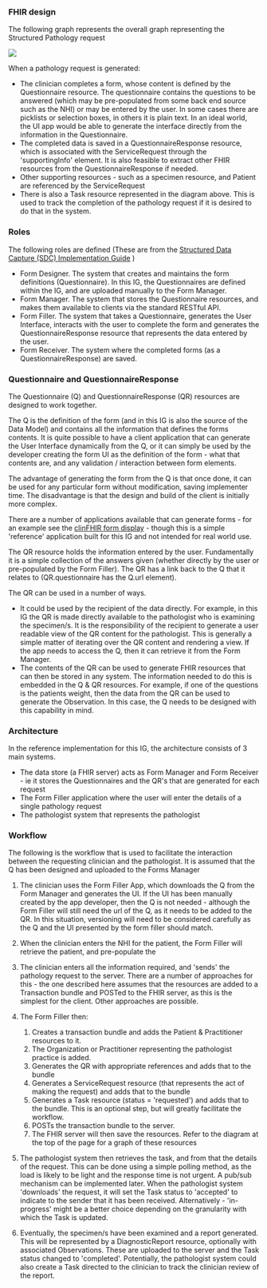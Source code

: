 ### FHIR design

The following graph represents the overall graph representing the Structured Pathology request


<img src="pathrequest.png"/>

When a pathology request is generated:

* The clinician completes a form, whose content is defined by the Questionnaire resource. The questionnaire 
contains the questions to be answered (which may be pre-populated from some back end source such as the NHI) or may be entered by the user. In some cases there are picklists or selection boxes, in others it is plain text. In an ideal world, the UI app would be able to generate the interface directly from the information in the Questionnaire.
* The completed data is saved in a QuestionnaireResponse resource, which is associated with the ServiceRequest through the 'supportingInfo' element. It is also feasible to extract other FHIR resources from the QuestionnaireResponse if needed.
* Other supporting resources - such as a specimen resource, and Patient are referenced by the ServiceRequest
* There is also a Task resource represented in the diagram above. This is used to track the completion of the pathology request if it is desired to do that in the system.

### Roles

The following roles are defined (These are from the [Structured Data Capture (SDC) Implementation Guide](http://hl7.org/fhir/us/sdc/) )

* Form Designer. The system that creates and maintains the form definitions (Questionnaire). In this IG, the Questionnaires are defined within the IG, and are uploaded manually to the Form Manager.
* Form Manager. The system that stores the Questionnaire resources, and makes them available to clients via the standard RESTful API.
* Form Filler. The system that takes a Questionnaire, generates the User Interface, interacts with the user to complete the form and generates the QuestionnaireResponse resource that represents the data entered by the user.
* Form Receiver. The system where the completed forms (as a QuestionnaireResponse) are saved.


### Questionnaire and QuestionnaireResponse

The Questionnaire (Q) and QuestionnaireResponse (QR) resources are designed to work together. 

The Q is the definition of the form (and in this IG is also the source of the Data Model) and contains all the information that defines the forms contents. It is quite possible to have a client application that can generate the User Interface dynamically from the Q, or it can simply be used by the developer creating the form UI as the definition of the form - what that contents are, and any validation / interaction between form elements.

The advantage of generating the form from the Q is that once done, it can be used for any particular form without modification, saving implementer time. The disadvantage is that the design and build of the client is initially more complex.

There are a number of applications available that can generate forms - for an example see the [clinFHIR form display](http://clinfhir.com/QBuilder.html) - though this is a simple 'reference' application built for this IG and not intended for real world use.

The QR resource holds the information entered by the user. Fundamentally it is a simple collection of the answers given (whether directly by the user or pre-populated by the Form Filler). The QR has a link back to the Q that it relates to (QR.questionnaire has the Q.url element).

The QR can be used in a number of ways.

* It could be used by the recipient of the data directly. For example, in this IG the QR is made directly available to the pathologist who is examining the specimen/s. It is the responsibility of the recipient to generate a user readable view of the QR content for the pathologist. This is generally a simple matter of iterating over the QR content and rendering a view. If the app needs to access the Q, then it can retrieve it from the Form Manager.
* The contents of the QR can be used to generate FHIR resources that can then be stored in any system. The information needed to do this is embedded in the Q & QR resources. For example, if one of the questions is the patients weight, then the data from the QR can be used to generate the Observation. In this case, the Q needs to be designed with this capability in mind.





### Architecture

In the reference implementation for this IG, the architecture consists of 3 main systems.

* The data store (a FHIR server) acts as Form Manager and Form Receiver - ie it stores the Questionnaires and the QR's that are generated for each request
* The Form Filler application where the user will enter the details of a single pathology request
* The pathologist system that represents the pathologist 


### Workflow

The following is the workflow that is used to facilitate the interaction between the requesting clinician and the pathologist. It is assumed that the Q has been designed and uploaded to the Forms Manager

1. The clinician uses the Form Filler App, which downloads the Q from the Form Manager and generates the UI. If the UI has been manually created by the app developer, then the Q is not needed - although the Form Filler will still need the url of the Q, as it needs to be added to the QR. In this situation, versioning will need to be considered carefully as the Q and the UI presented by the form filler should match.

1. When the clinician enters the NHI for the patient, the Form Filler will retrieve the patient, and pre-populate the 

2. The clinician enters all the information required, and 'sends' the pathology request to the server. There are a number of approaches for this - the one described here assumes that the resources are added to a Transaction bundle and POSTed to the FHIR server, as this is the simplest for the client. Other approaches are possible.

3. The Form Filler then:
   1. Creates a transaction bundle and adds the Patient & Practitioner resources to it. 
   2. The Organization or Practitioner representing the pathologist practice is added. 
   3. Generates the QR with appropriate references and adds that to the bundle
   4. Generates a ServiceRequest resource (that represents the act of making the request) and adds that to the bundle
   5. Generates a Task resource (status = 'requested') and adds that to the bundle. This is an optional step, but will greatly facilitate the workflow.
   6. POSTs the transaction bundle to the server.
   7. The FHIR server will then save the resources. Refer to the diagram at the top of the page for a graph of these resources

4. The pathologist system then retrieves the task, and from that the details of the request. This can be done using a simple polling method, as the load is likely to be light and the response time is not urgent. A pub/sub mechanism can be implemented later. When the pathologist system 'downloads' the request, it will set the Task status to 'accepted' to indicate to the sender that it has been received. Alternatively - 'in-progress' might be a better choice depending on the granularity with which the Task is updated.

5. Eventually, the specimen/s have been examined and a report generated. This will be represented by a DiagnosticReport resource, optionally with associated Observations. These are uploaded to the server and the Task status changed to 'completed'. Potentially, the pathologist system could also create a Task directed to the clinician to track the clinician review of the report.

